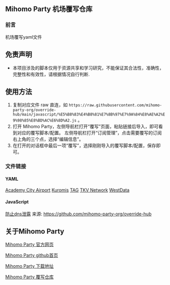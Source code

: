 ## Mihomo Party 机场覆写仓库

### 前言

机场覆写yaml文件

## 免责声明

- 本项目涉及的脚本仅用于资源共享和学习研究，不能保证其合法性，准确性，完整性和有效性，请根据情况自行判断.

## 使用方法

1.  复制对应文件 raw 直连，如 `https://raw.githubusercontent.com/mihomo-party-org/override-hub/main/javascript/%E5%B8%83%E4%B8%81%E7%8B%97%E7%9A%84%E8%AE%A2%E9%98%85%E8%BD%AC%E6%8D%A2.js` 。
2.  打开 Mihomo Party，左侧导航栏打开“覆写”页面，粘贴链接后导入，即可看到对应的覆写脚本/配置。
左侧导航栏打开“订阅管理”，点击需要覆写的订阅右上角的三个点，选择“编辑信息”。
3.  在打开的对话框中最后一项“覆写”，选择刚刚导入的覆写脚本/配置，保存即可。

### 文件链接

#### YAML

[Academy City Airport](https://raw.githubusercontent.com/xi11-ov/mihomo_party-overwrite_file/main/yaml/Academy%20City%20Airport/Academy%20City%20Airport.yaml)  [Kuromis](https://raw.githubusercontent.com/xi11-ov/mihomo_party-overwrite_file/main/yaml/Kuromis/Kuromis%20.yaml)  [TAG](https://raw.githubusercontent.com/xi11-ov/mihomo_party-overwrite_file/main/yaml/TAG/TAG.yaml)  [TKV Network](https://raw.githubusercontent.com/xi11-ov/mihomo_party-overwrite_file/main/yaml/TKV%20Network/TKV%20Network.yaml)  [WestData](https://raw.githubusercontent.com/xi11-ov/mihomo_party-overwrite_file/main/yaml/WestData/WestData.yaml)

#### JavaScript

[防止dns泄露](https://raw.githubusercontent.com/mihomo-party-org/override-hub/main/javascript/%E9%98%B2%E6%AD%A2dns%E6%B3%84%E9%9C%B2(%E9%9B%BE).js)
来源: https://github.com/mihomo-party-org/override-hub


## 关于Mihomo Party

[Mihomo Party 官方网页](https://mihomo.party/)

[Mihomo Party github首页](https://github.com/mihomo-party-org/mihomo-party)

[Mihomo Party 下载地址](https://github.com/mihomo-party-org/mihomo-party/releases)

[Mihomo Party 覆写仓库](https://github.com/mihomo-party-org/override-hub)

